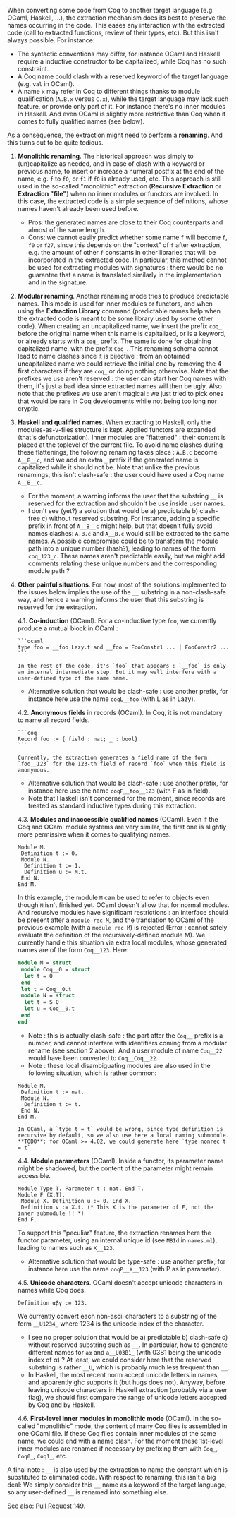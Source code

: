 When converting some code from Coq to another target language (e.g. OCaml, Haskell, ...), the extraction mechanism does its best to preserve the names occurring in the code. This eases any interaction with the extracted code (call to extracted functions, review of their types, etc). But this isn't always possible. For instance:

-   The syntactic conventions may differ, for instance OCaml and Haskell require a inductive constructor to be capitalized, while Coq has no such constraint.
-   A Coq name could clash with a reserved keyword of the target language (e.g. `val` in OCaml).
-   A name `x` may refer in Coq to different things thanks to module qualification (`A.B.x` versus `C.x`), while the target language may lack such feature, or provide only part of it. For instance there's no inner modules in Haskell. And even OCaml is slightly more restrictive than Coq when it comes to fully qualified names (see below).

As a consequence, the extraction might need to perform a **renaming**. And this turns out to be quite tedious.

1.  **Monolithic renaming**. The historical approach was simply to (un)capitalize as needed, and in case of clash with a keyword or previous name, to insert or increase a numeral postfix at the end of the name, e.g. `f` to `f0`, or `f1` if `f0` is already used, etc. This approach is still used in the so-called "monolithic" extraction (**Recursive Extraction** or **Extraction "file"**) when no inner modules or functors are involved. In this case, the extracted code is a simple sequence of definitions, whose names haven't already been used before.
    -   Pros: the generated names are close to their Coq counterparts and almost of the same length.
    -   Cons: we cannot easily predict whether some name `f` will become `f`, `f0` or `f27`, since this depends on the "context" of `f` after extraction, e.g. the amount of other `f` constants in other libraries that will be incorporated in the extracted code. In particular, this method cannot be used for extracting modules with signatures : there would be no guarantee that a name is translated similarly in the implementation and in the signature.

2.  **Modular renaming**. Another renaming mode tries to produce predictable names. This mode is used for inner modules or functors, and when using the **Extraction Library** command (predictable names help when the extracted code is meant to be some library used by some other code). When creating an uncapitalized name, we insert the prefix `coq_` before the original name when this name is capitalized, or is a keyword, or already starts with a `coq_` prefix. The same is done for obtaining capitalized name, with the prefix `Coq_`. This renaming schema cannot lead to name clashes since it is bijective : from an obtained uncapitalized name we could retrieve the initial one by removing the 4 first characters if they are `coq_` or doing nothing otherwise. Note that the prefixes we use aren't reserved : the user can start her Coq names with them, it's just a bad idea since extracted names will then be ugly. Also note that the prefixes we use aren't magical : we just tried to pick ones that would be rare in Coq developments while not being too long nor cryptic.
3.  **Haskell and qualified names**. When extracting to Haskell, only the modules-as-v-files structure is kept. Applied functors are expanded (that's defunctorization). Inner modules are "flattened" : their content is placed at the toplevel of the current file. To avoid name clashes during these flattenings, the following renaming takes place : `A.B.c` become `A__B__c`, and we add an extra `_` prefix if the generated name is capitalized while it should not be. Note that unlike the previous renamings, this isn't clash-safe : the user could have used a Coq name `A__B__c`.
    -   For the moment, a warning informs the user that the substring `__` is reserved for the extraction and shouldn't be use inside user names.
    -   I don't see (yet?) a solution that would be a) predictable b) clash-free c) without reserved substring. For instance, adding a specific prefix in front of `A__B__c` might help, but that doesn't fully avoid names clashes: `A.B.c` and `A__B.c` would still be extracted to the same names. A possible compromise could be to transform the module path into a unique number (hash?), leading to names of the form `coq_123_c`. These names aren't predictable easily, but we might add comments relating these unique numbers and the corresponding module path ?

4.  **Other painful situations**. For now, most of the solutions implemented to the issues below implies the use of the `__` substring in a non-clash-safe way, and hence a warning informs the user that this substring is reserved for the extraction.

    4.1. **Co-induction** (OCaml). For a co-inductive type `foo`, we currently produce a mutual block in OCaml :

        ```ocaml
        type foo = __foo Lazy.t and __foo = FooConstr1 ... | FooConstr2 ...
        ```

        In the rest of the code, it's `foo` that appears : `__foo` is only an internal intermediate step. But it may well interfere with a user-defined type of the same name.

      -   Alternative solution that would be clash-safe : use another prefix, for instance here use the name `coqL__foo` (with L as in Lazy).

    4.2. **Anonymous fields** in records (OCaml). In Coq, it is not mandatory to name all record fields.

        ```coq
        Record foo := { field : nat; _ : bool}.
        ```

        Currently, the extraction generates a field name of the form `foo__123` for the 123-th field of record `foo` when this field is anonymous.

     -   Alternative solution that would be clash-safe : use another prefix, for instance here use the name `coqF__foo__123` (with F as in field).
     -   Note that Haskell isn't concerned for the moment, since records are treated as standard inductive types during this extraction.

    4.3. **Modules and inaccessible qualified names** (OCaml). Even if the Coq and OCaml module systems are very similar, the first one is slightly more permissive when it comes to qualifying names.

       ```coq
       Module M.
        Definition t := 0.
        Module N.
         Definition t := 1.
         Definition u := M.t.
        End N.
       End M.
       ```

       In this example, the module `M` can be used to refer to objects even though `M` isn't finished yet. OCaml doesn't allow that for normal modules. And recursive modules have significant restrictions : an interface should be present after a `module rec M`, and the translation to OCaml of the previous example (with a `module rec M`) is rejected (Error : cannot safely evaluate the definition of the recursively-defined module M). We currently handle this situation via extra local modules, whose generated names are of the form `Coq__123`. Here:

       ```ocaml
       module M = struct
        module Coq__0 = struct
         let t = O
        end
        let t = Coq__0.t
        module N = struct
         let t = S O
         let u = Coq__0.t
        end
       end
       ```

     -   Note : this is actually clash-safe : the part after the `Coq__` prefix is a number, and cannot interfere with identifiers coming from a modular rename (see section 2 above). And a user module of name `Coq__22` would have been converted to `Coq__Coq__22`.
     -   Note : these local disambiguating modules are also used in the following situation, which is rather common:

       ```coq
       Module M.
        Definition t := nat.
        Module N.
         Definition t := t.
        End N.
       End M.
       ```

        In OCaml, a `type t = t` would be wrong, since type definition is recursive by default, so we also use here a local naming submodule. **TODO**: for OCaml >= 4.02, we could generate here `type nonrec t = t`.

    4.4. **Module parameters** (OCaml). Inside a functor, its parameter name might be shadowed, but the content of the parameter might remain accessible.

       ```coq
       Module Type T. Parameter t : nat. End T.
       Module F (X:T).
        Module X. Definition u := 0. End X.
        Definition v := X.t. (* This X is the parameter of F, not the inner submodule !! *)
       End F.
       ```

       To support this "peculiar" feature, the extraction renames here the functor parameter, using an internal unique id (see `MBId` in `names.ml`), leading to names such as `X__123`.

     -   Alternative solution that would be type-safe : use another prefix, for instance here use the name `coqP__X__123` (with P as in parameter).

    4.5. **Unicode characters**. OCaml doesn't accept unicode  characters in names while Coq does.

      ```coq
      Definition αβγ := 123.
      ```

      We currently convert each non-ascii characters to a substring of the form `__U1234_` where 1234 is the unicode index of the character.

     -   I see no proper solution that would be a) predictable b) clash-safe c) without reserved substring such as `__`. In particular, how to generate different names for `aα` and `a__U03B1_` (with 03B1 being the unicode index of α) ? At least, we could consider here that the reserved substring is rather `__U`, which is probably much less frequent than `__`.
     -   In Haskell, the most recent norm accept unicode letters in names, and apparently ghc supports it (but hugs does not). Anyway, before leaving unicode characters in Haskell extraction (probably via a user flag), we should first compare the range of unicode letters accepted by Coq and by Haskell.

    4.6. **First-level inner modules in monolithic mode** (OCaml). In the so-called "monolithic" mode, the content of many Coq files is assembled in one OCaml file. If these Coq files contain inner modules of the same name, we could end with a name clash. For the moment these 1st-level inner modules are renamed if necessary by prefixing them with `Coq_`, `Coq0_`, `Coq1_`, etc.

A final note : `__` is also used by the extraction to name the constant which is substituted to eliminated code. With respect to renaming, this isn't a big deal: We simply consider this `__` name as a keyword of the target language, so any user-defined `__` is renamed into something else.

See also: [Pull Request 149](https://github.com/coq/coq/pull/149).
